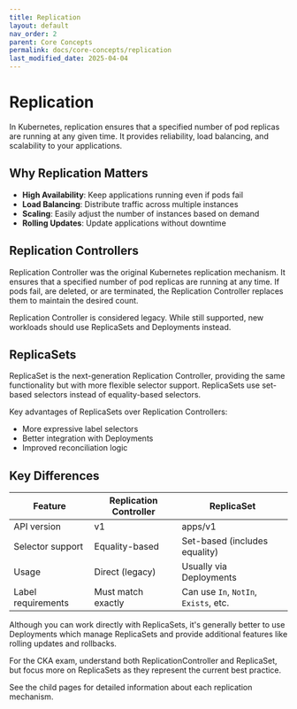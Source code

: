```yaml
---
title: Replication
layout: default
nav_order: 2
parent: Core Concepts
permalink: docs/core-concepts/replication
last_modified_date: 2025-04-04
---
```


# Replication

In Kubernetes, replication ensures that a specified number of pod replicas are running at any given time. It provides reliability, load balancing, and scalability to your applications.

## Why Replication Matters

- **High Availability**: Keep applications running even if pods fail
- **Load Balancing**: Distribute traffic across multiple instances
- **Scaling**: Easily adjust the number of instances based on demand
- **Rolling Updates**: Update applications without downtime

## Replication Controllers

Replication Controller was the original Kubernetes replication mechanism. It ensures that a specified number of pod replicas are running at any time. If pods fail, are deleted, or are terminated, the Replication Controller replaces them to maintain the desired count.

<div markdown="block" class="note">
Replication Controller is considered legacy. While still supported, new workloads should use ReplicaSets and Deployments instead.
</div>

## ReplicaSets

ReplicaSet is the next-generation Replication Controller, providing the same functionality but with more flexible selector support. ReplicaSets use set-based selectors instead of equality-based selectors.

Key advantages of ReplicaSets over Replication Controllers:
- More expressive label selectors
- Better integration with Deployments
- Improved reconciliation logic

## Key Differences

| Feature | Replication Controller | ReplicaSet |
|---------|------------------------|------------|
| API version | v1 | apps/v1 |
| Selector support | Equality-based | Set-based (includes equality) |
| Usage | Direct (legacy) | Usually via Deployments |
| Label requirements | Must match exactly | Can use `In`, `NotIn`, `Exists`, etc. |

Although you can work directly with ReplicaSets, it's generally better to use Deployments which manage ReplicaSets and provide additional features like rolling updates and rollbacks.

<div markdown="block" class="important">
For the CKA exam, understand both ReplicationController and ReplicaSet, but focus more on ReplicaSets as they represent the current best practice.
</div>

See the child pages for detailed information about each replication mechanism.

